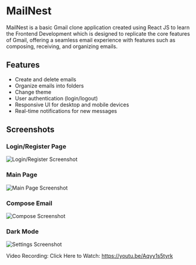 # MailNest

MailNest is a basic Gmail clone application created using React JS to learn the Frontend Development which is designed to replicate the core features of Gmail, offering a seamless email experience with features such as composing, receiving, and organizing emails.

## Features
- Create and delete emails
- Organize emails into folders
- Change theme
- User authentication (login/logout)
- Responsive UI for desktop and mobile devices
- Real-time notifications for new messages

## Screenshots

### Login/Register Page
![Login/Register Screenshot](https://github.com/user-attachments/assets/0f426943-86be-48cc-9b73-26e764481b57)

### Main Page
![Main Page Screenshot](https://github.com/user-attachments/assets/11ba6fce-fab6-4d16-9c3f-987d7171b982)

### Compose Email
![Compose Screenshot]()

### Dark Mode
![Settings Screenshot](https://github.com/user-attachments/assets/f536b975-f0ee-45eb-8a38-e2598991b828)

Video Recording:
Click Here to Watch: https://youtu.be/Aqyy1s5tyrk

